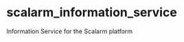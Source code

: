 scalarm_information_service
===========================

Information Service for the Scalarm platform
